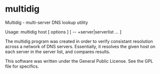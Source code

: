 multidig
========

Multidig - multi-server DNS lookup utility

Usage: multidig host [ options ] [ -- +server|serverlist ... ]

The multidig program was created in order to verify consistant resolution across a network of DNS servers. Essentially, it resolves the given host on each server in the server list, and compares results.

This software was written under the General Public License.  See the GPL file for specifics.

